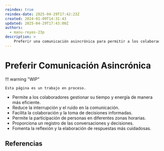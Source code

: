 ```yaml
---
reindex: true
reindex-date: 2025-04-29T17:42:23Z
created: 2024-01-09T14:31:43
updated: 2025-04-29T17:43:00Z
authors:
  - manu-reyes-23p
description: >
    Preferir una comunicación asincrónica para permitir a los colaboradores gestionar su tiempo y energía de manera más eficiente.
---
```


# Preferir Comunicación Asincrónica

!!! warning "WIP"

    Esta página es un trabajo en proceso.

- Permite a los colaboradores gestionar su tiempo y energía de manera más eficiente.
- Reduce la interrupción y el ruido en la comunicación.
- Facilita la colaboración y la toma de decisiones informadas.
- Permite la participación de personas en diferentes zonas horarias.
- Proporciona un registro de las conversaciones y decisiones.
- Fomenta la reflexión y la elaboración de respuestas más cuidadosas.

## Referencias

